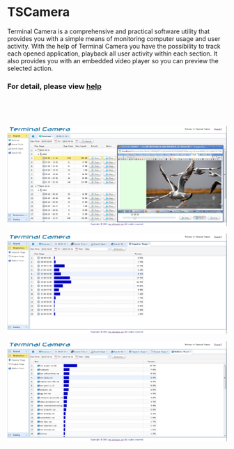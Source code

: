 # TSCamera

Terminal Camera is a comprehensive and practical software utility that provides you with a simple means of monitoring computer usage and user activity. With the help of Terminal Camera you have the possibility to track each opened application, playback all user activity within each section. It also provides you with an embedded video player so you can preview the selected action.

### For detail, please view [help](https://aiportal.github.io/tscamera)


<br/><br/><br/>

![ScreenShot](https://github.com/aiportal/tscamera/blob/master/Bin/Screenshots/screenshot1.jpg)

![ScreenShot](https://github.com/aiportal/tscamera/blob/master/Bin/Screenshots/screenshot5.jpg)

![ScreenShot](https://github.com/aiportal/tscamera/blob/master/Bin/Screenshots/screenshot6.jpg)
